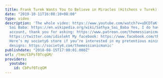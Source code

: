 ```yaml
---
title: Frank Turek Wants You to Believe in Miracles (Hitchens v Turek)
date: "2019-10-11T16:08:10+08:00"
type: video
description: 'The whole video: https://www.youtube.com/watch?v=uDCDTaKfzXU Sathya
  Sai Baba: https://en.wikipedia.org/wiki/Sathya_Sai_Baba Yes, I do have a Patreon
  account, thank you for asking: https://www.patreon.com/themessianicmanic My Twitter:
  https://twitter.com/idiolekt My facebook: https://www.facebook.com/themessianicmanic/
  Here’s my society6 store if you’re interested in my pretentious minimalist poster
  designs: https://society6.com/themessianicmanic'
publishdate: "2018-08-15T17:00:01.000Z"
url: /tmm/CbPsf0TcqGM/
providers:
  youtube:
    id: CbPsf0TcqGM
---
```

